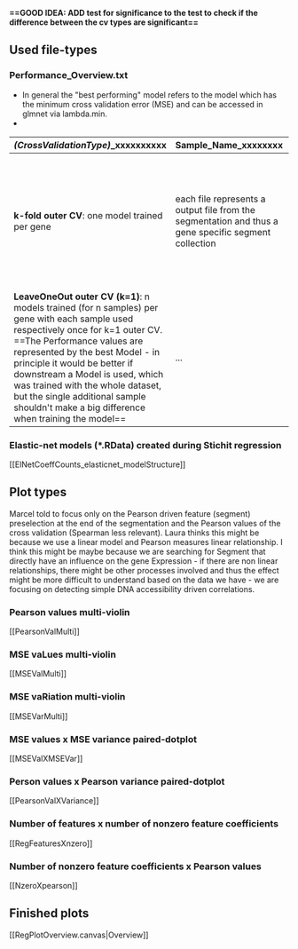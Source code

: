 **==GOOD IDEA: ADD test for significance to the test to check if the difference between the cv types are significant==**
## Used file-types
### Performance_Overview.txt
* In general the "best performing" model refers to the model which has the minimum cross validation error (MSE) and can be accessed in glmnet via lambda.min.
* 

| *(CrossValidationType)*_xxxxxxxxxx                                                                                                                                                                                                                                                                                                                                                                       | Sample_Name_xxxxxxxx                                                                                 | Pearson_xxxxxxxxxxxxxxxxx                                                                                                                                                                                                                   | PearsonVar_xxxxxxxxxxxxxxxx                                                                                                                                                                                                                                                                                       | Spearman                           | SpearmanVar         | MSE_xxxxxxxxxxxxxxxxxxxx                                                                                                                                                                                                                                                                          | MSEVar            | pVal              | qVal              |
| -------------------------------------------------------------------------------------------------------------------------------------------------------------------------------------------------------------------------------------------------------------------------------------------------------------------------------------------------------------------------------------------------------- | ---------------------------------------------------------------------------------------------------- | ------------------------------------------------------------------------------------------------------------------------------------------------------------------------------------------------------------------------------------------- | ----------------------------------------------------------------------------------------------------------------------------------------------------------------------------------------------------------------------------------------------------------------------------------------------------------------- | ---------------------------------- | ------------------- | ------------------------------------------------------------------------------------------------------------------------------------------------------------------------------------------------------------------------------------------------------------------------------------------------- | ----------------- | ----------------- | ----------------- |
| **k-fold outer CV**: one model trained per gene                                                                                                                                                                                                                                                                                                                                                          | each file represents a output file from the segmentation and thus a gene specific segment collection | average Pearson correlation retrieved from the gene specific  model performance on the respective k different samples in the validation dataset (one k-fold CV -> k different samples testet with a single trained model for each gene)     | Variation of the Pearson values of the single gene specific model predictions on the k difference outer CV samples.                                                                                                                                                                                               | same as Pearson, but with Spearman | ...                 | average MSE variance within and across all k validation samples<br>==The MSE values are in general relative to the expression rates, which are predicted by the model. In the Cross validation this happens within the scaled and transformed space of STICHIT (log transformed and normalized)== | ...               | coputed - idk how | coputed - idk how |
| **LeaveOneOut outer CV (k=1)**: n models trained (for n samples) per gene with each sample used respectively once for k=1 outer CV.<br>==The Performance values are represented by the best Model - in principle it would be better if downstream a Model is used, which was trained with the whole dataset, but the single  additional sample shouldn't make a big difference when training the model== | ...                                                                                                  | average Pearson correlation retrieved from the n gene specific  model's performances on the respective n different samples in the leaveOneOut CV validation dataset (for each gene n different models with one respective sample in the CV) | No variation because the each model does the CV only on the single (k=1) LeaveOneOut CV sample, thus no variation can be computed for the model with the best performance. (in theory the variation between the Pearson Values of the n different model per gene could be computed, but this might make no sense) | ...                                | ...<br>(also empty) | average MSE variance within the single (k=1) validation sample.                                                                                                                                                                                                                                   | coputed - idk how | (also empty)      | (also empty)      |

### Elastic-net models (\*.RData) created during Stichit regression
  [[ElNetCoeffCounts_elasticnet_modelStructure]]

## Plot types
Marcel told to focus only on the Pearson driven feature (segment) preselection at the end of the segmentation and the Pearson values of the cross validation (Spearman less relevant). Laura thinks this might be because we use a linear model and Pearson measures linear relationship. I think this might be maybe because we are searching for Segment that directly have an influence on the gene Expression - if there are non linear relationships, there might be other processes involved and thus the effect might be more difficult to understand based on the data we have - we are focusing on detecting simple DNA accessibility driven correlations.
### Pearson values multi-violin
[[PearsonValMulti]]
### MSE vaLues multi-violin
[[MSEValMulti]]
### MSE vaRiation multi-violin
[[MSEVarMulti]]
### MSE values x MSE variance paired-dotplot
[[MSEValXMSEVar]]
### Person values x Pearson variance paired-dotplot
[[PearsonValXVariance]]
### Number of features x number of nonzero feature coefficients
[[RegFeaturesXnzero]]
### Number of nonzero feature coefficients x Pearson values
[[NzeroXpearson]]

## Finished plots
[[RegPlotOverview.canvas|Overview]]
